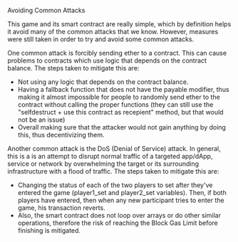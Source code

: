 Avoiding Common Attacks

This game and its smart contract are really simple, which by definition helps it avoid many of the common attacks that we know. However, measures were still taken in order to try and avoid some common attacks. 

One common attack is forcibly sending ether to a contract. This can cause problems to contracts which use logic that depends on the contract balance.
The steps taken to mitigate this are: 
- Not using any logic that depends on the contract balance.
- Having a fallback function that does not have the payable modifier, thus making it almost impossible for people to randomly send ether to the contract without calling the proper functions (they can still use the "selfdestruct + use this contract as recepient" method, but that would not be an issue) 
- Overall making sure that the attacker would not gain anything by doing this, thus decentivizing them.

Another common attack is the DoS (Denial of Service) attack. In general, this is a is an attempt to disrupt normal traffic of a targeted app/dApp, service or network by overwhelming the target or its surrounding infrastructure with a flood of traffic. 
The steps taken to mitigate this are:
- Changing the status of each of the two players to set after they've entered the game (player1_set and player2_set variables). Then, if both players have entered, then when any new participant tries to enter the game, his transaction reverts.
- Also, the smart contract does not loop over arrays or do other similar operations, therefore the risk of reaching the Block Gas Limit before finishing is mitigated.
